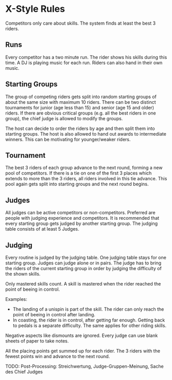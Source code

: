 # X-Style Rules
Competitors only care about skills.
The system finds at least the best 3 riders.

## Runs
Every competitor has a two minute run.
The rider shows his skills during this time.
A DJ is playing music for each run.
Riders can also hand in their own music.

## Starting Groups
The group of competing riders gets split into random starting groups of about the same size with maximum 10 riders.
There can be two distinct tournaments for junior (age less than 15) and senior (age 15 and older) riders.
If there are obvious critical groups (e.g. all the best riders in one group), the chief judge is allowed to modify the groups.

The host can decide to order the riders by age and then split them into starting groups.
The host is also allowed to hand out awards to intermediate winners.
This can be motivating for younger/weaker riders.

## Tournament
The best 3 riders of each group advance to the next round, forming a new pool of competitors.
If there is a tie on one of the first 3 places which extends to more than the 3 riders, all riders involved in this tie advance.
This pool again gets split into starting groups and the next round begins.

## Judges
All judges can be active competitors or non-competitors.
Preferred are people with judging experience and competitors.
It is recommended that every starting group gets judged by another starting group.
The judging table consists of at least 5 Judges.

## Judging
Every routine is judged by the judging table.
One judging table stays for one starting group.
Judges can judge alone or in pairs.
The judge has to bring the riders of the current starting group in order by judging the difficulty of the shown skills.

Only mastered skills count. A skill is mastered when the rider reached the point of beeing in control.

Examples:

* The landing of a unispin is part of the skill. The rider can only reach the point of beeing in control after landing.
* In coasting, the rider is in control, after getting far enough. Getting back to pedals is a separate difficulty. The same applies for other riding skills.

Negative aspects like dismounts are ignored. Every judge can use blank sheets of paper to take notes.

All the placing points get summed up for each rider.
The 3 riders with the fewest points win and advance to the next round.

TODO: Post-Processing: Streichwertung, Judge-Gruppen-Meinung, Sache des Chief Judges
